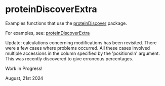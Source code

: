 # proteinDiscoverExtra

Examples functions that use the [proteinDiscover](https://github.com/BenBruyneel/proteinDiscover/) package.

For examples, see: [proteinDiscoverExtra](https://benbruyneel.github.io/proteinDiscover/extra/)

Update: calculations concerning modifications has been revisited. There were a few cases where problems occurred. All these cases involved multiple accessions in the column specified by the 'positionsIn' argument. This was recently discovered to give erroneous percentages.

Work in Progress!

August, 21st 2024